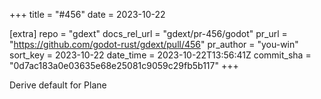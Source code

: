 +++
title = "#456"
date = 2023-10-22

[extra]
repo = "gdext"
docs_rel_url = "gdext/pr-456/godot"
pr_url = "https://github.com/godot-rust/gdext/pull/456"
pr_author = "you-win"
sort_key = 2023-10-22
date_time = 2023-10-22T13:56:41Z
commit_sha = "0d7ac183a0e03635e68e25081c9059c29fb5b117"
+++

Derive default for Plane
